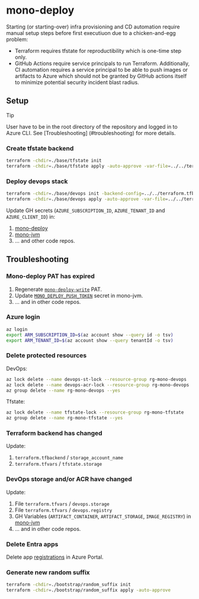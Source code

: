 # mono-deploy

Starting (or starting-over) infra provisioning and CD automation require manual setup steps before first executiuon due 
to a chicken-and-egg problem: 
- Terraform requires tfstate for reproductibility which is one-time step only.
- GitHub Actions require service principals to run Terraform.
Additionally, CI automation requires a service principal to be able to push images or artifacts to Azure which 
should not be granted by GitHub actions itself to minimize potential security incident blast radius.   

## Setup

> [!TIP]
> User have to be in the root directory of the repository and logged in to Azure CLI. See [Troubleshooting]
> (#troubleshooting)
> for more details.

### Create tfstate backend
```bash
terraform -chdir=./base/tfstate init
terraform -chdir=./base/tfstate apply -auto-approve -var-file=../../terraform.tfvars
```

### Deploy devops stack

```bash
terraform -chdir=./base/devops init -backend-config=../../terraform.tfbackend
terraform -chdir=./base/devops apply -auto-approve -var-file=../../terraform.tfvars
```
Update GH secrets (`AZURE_SUBSCRIPTION_ID`, `AZURE_TENANT_ID` and `AZURE_CLIENT_ID`) in:
1. [mono-deploy](https://github.com/mwierzchowski/mono-deploy/settings/secrets/actions)
2. [mono-jvm](https://github.com/mwierzchowski/mono-jvm/settings/secrets/actions)
3. ... and other code repos.

## Troubleshooting

### Mono-deploy PAT has expired
1. Regenerate [`mono-deploy-write`](https://github.com/settings/personal-access-tokens/9082055) PAT.
2. Update [`MONO_DEPLOY_PUSH_TOKEN`](https://github.com/mwierzchowski/mono-jvm/settings/secrets/actions/MONO_DEPLOY_PUSH_TOKEN)
   secret in mono-jvm.
3. ... and in other code repos.

### Azure login
```bash
az login
export ARM_SUBSCRIPTION_ID=$(az account show --query id -o tsv)
export ARM_TENANT_ID=$(az account show --query tenantId -o tsv)
```

### Delete protected resources
DevOps:
```bash
az lock delete --name devops-st-lock --resource-group rg-mono-devops
az lock delete --name devops-acr-lock --resource-group rg-mono-devops
az group delete --name rg-mono-devops --yes
```
Tfstate:
```bash
az lock delete --name tfstate-lock --resource-group rg-mono-tfstate
az group delete --name rg-mono-tfstate --yes
```

### Terraform backend has changed
Update:
1. `terraform.tfbackend` / `storage_account_name`
2. `terraform.tfvars` / `tfstate.storage`

### DevOps storage and/or ACR have changed
Update:
1. File `terraform.tfvars` / `devops.storage`
2. File `terraform.tfvars` / `devops.registry`
3. GH Variables (`ARTIFACT_CONTAINER`, `ARTIFACT_STORAGE`, `IMAGE_REGISTRY`) in
   [mono-jvm](https://github.com/mwierzchowski/mono-jvm/settings/variables/actions)
4. ... and in other code repos.

### Delete Entra apps
Delete app [registrations](https://portal.azure.com/#view/Microsoft_AAD_IAM/ActiveDirectoryMenuBlade/~/RegisteredApps)
in  Azure Portal.

### Generate new random suffix
```bash
terraform -chdir=./bootstrap/random_suffix init
terraform -chdir=./bootstrap/random_suffix apply -auto-approve
```
